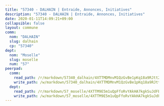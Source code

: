 ```yaml
---
title: "57340 - DALHAIN | Entraide, Annonces, Initiatives"
description: "57340 - DALHAIN | Entraide, Annonces, Initiatives"
date: 2020-01-11T14:09:21+09:00
collapsible: false
layout: commune
comm:
  nom: "DALHAIN"
  slug: dalhain
  cp: "57340"
dept:
  nom: "Moselle"
  slug: moselle
  num: "57"
peerpad:
  comm:
    read_path: /r/markdown/57340_dalhain/4XTTMDMnvM1QzGvBe1pKq18a9RJtt2HtQj2ygbAa8ByQmrbu1
    write_path: /w/markdown/57340_dalhain/4XTTMDMnvM1QzGvBe1pKq18a9RJtt2HtQj2ygbAa8ByQmrbu1-K3TgUqkrLJ54HPoPmCP7Y6d5Xa7Drj73PAeggLoWMUVYsADjocGdEEps78SSgzZmzBoZbd3hvfD94vKsszb8PCZpDjcXkwPxY6HwobXKXPWsVLK6FS9XrwTt52sQhQWtppawwx9V
  dept:
    read_path: /r/markdown/57_moselle/4XTTM9E5m1uQpFfoRvYAkHA7kgkSuJdFBSCmoLnZ6YvxmqAKj
    write_path: /w/markdown/57_moselle/4XTTM9E5m1uQpFfoRvYAkHA7kgkSuJdFBSCmoLnZ6YvxmqAKj-K3TgTxpsRhjGfb3pJqDaX4rYTLkyLoK3BLA4awBfhTSCoyNhResrhhmfsEF8aKnccedt5XoBzWeRYfKxQxNKv71ETcpGharLRE7rdgTKY3uSaW3Du2dz8v23YEY268mfYmweTFnR
---
```



